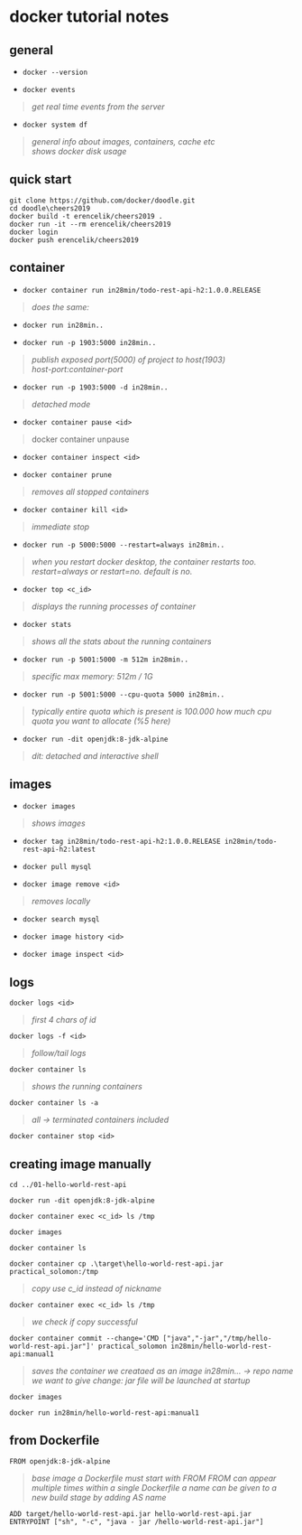 # docker tutorial notes

## general
- `docker --version`

- `docker events`  
> _get real time events from the server_


- `docker system df`  
 > _general info about images, containers, cache etc_  
  _shows docker disk usage_


## quick start
`git clone https://github.com/docker/doodle.git`  
`cd doodle\cheers2019`  
`docker build -t erencelik/cheers2019 .`  
`docker run -it --rm erencelik/cheers2019`  
`docker login`  
`docker push erencelik/cheers2019`  


## container
- `docker container run in28min/todo-rest-api-h2:1.0.0.RELEASE`  
 >_does the same:_  
- `docker run in28min..`


- `docker run -p 1903:5000 in28min..`  
>_publish exposed port(5000) of project to host(1903)_  
_host-port:container-port_  

- `docker run -p 1903:5000 -d in28min..`  
>_detached mode_

- `docker container pause <id>`  
>docker container unpause <id>

- `docker container inspect <id>`

- `docker container prune`  
>_removes all stopped containers_

- `docker container kill <id>`  
>_immediate stop_

- `docker run -p 5000:5000 --restart=always in28min..`  
>_when you restart docker desktop, the container restarts too._
>_restart=always or restart=no. default is no._

- `docker top <c_id>`  
>_displays the running processes of container_

- `docker stats`  
>_shows all the stats about the running containers_

- `docker run -p 5001:5000 -m 512m in28min..`  
>_specific max memory: 512m / 1G_

- `docker run -p 5001:5000 --cpu-quota 5000 in28min..`  
>_typically entire quota which is present is 100.000_
>_how much cpu quota you want to allocate (%5 here)_

- `docker run -dit openjdk:8-jdk-alpine`  
>_dit: detached and interactive shell_


## images
- `docker images`  
>_shows images_

- `docker tag in28min/todo-rest-api-h2:1.0.0.RELEASE in28min/todo-rest-api-h2:latest`

- `docker pull mysql`

- `docker image remove <id>`  
>_removes locally_

- `docker search mysql`

- `docker image history <id>`

- `docker image inspect <id>`  


## logs
`docker logs <id>`  
>_first 4 chars of id_

`docker logs -f <id>`  
>_follow/tail logs_

`docker container ls`  
>_shows the running containers_

`docker container ls -a`  
>_all -> terminated containers included_

`docker container stop <id>`  


## creating image manually

`cd ../01-hello-world-rest-api`

`docker run -dit openjdk:8-jdk-alpine`

`docker container exec <c_id> ls /tmp`

`docker images`

`docker container ls`

`docker container cp .\target\hello-world-rest-api.jar practical_solomon:/tmp`  
>_copy_
>_use c_id instead of nickname_


`docker container exec <c_id> ls /tmp`  
>_we check if copy successful_


`docker container commit --change='CMD ["java","-jar","/tmp/hello-world-rest-api.jar"]' practical_solomon in28min/hello-world-rest-api:manual1` 
>_saves the container we creataed as an image_
_in28min... -> repo name we want to give_
_change: jar file will be launched at startup_

`docker images`

`docker run in28min/hello-world-rest-api:manual1`


## from Dockerfile

`FROM openjdk:8-jdk-alpine`  
>_base image_
_a Dockerfile must start with FROM_
_FROM can appear multiple times within a single Dockerfile_
_a name can be given to a new build stage by adding AS name_

`ADD target/hello-world-rest-api.jar hello-world-rest-api.jar`  
`ENTRYPOINT ["sh", "-c", "java - jar /hello-world-rest-api.jar"]`  



